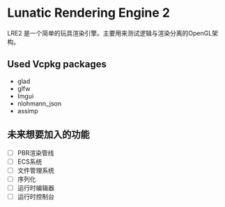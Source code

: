 # Lunatic Rendering Engine 2

LRE2 是一个简单的玩具渲染引擎。主要用来测试逻辑与渲染分离的OpenGL架构。
## Used Vcpkg packages
* glad
* glfw
* Imgui
* nlohmann_json
* assimp

## 未来想要加入的功能

- [ ] PBR渲染管线
- [ ] ECS系统
- [ ] 文件管理系统
- [ ] 序列化
- [ ] 运行时编辑器
- [ ] 运行时控制台
